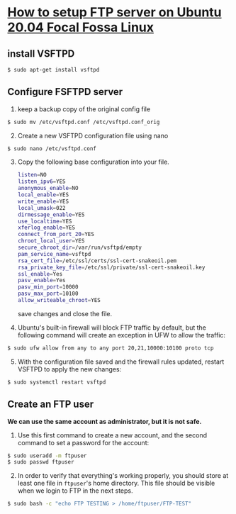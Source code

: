 # [How to setup FTP server on Ubuntu 20.04 Focal Fossa Linux](https://linuxconfig.org/how-to-setup-ftp-server-on-ubuntu-20-04-focal-fossa-linux)

## install VSFTPD
```bash
$ sudo apt-get install vsftpd
```

## Configure FSFTPD server

1. keep a backup copy of the original config  file

```bash
$ sudo mv /etc/vsftpd.conf /etc/vsftpd.conf_orig
```

2. Create a new VSFTPD configuration file using nano

```bash
$ sudo nano /etc/vsftpd.conf
```

3. Copy the following base configuration into your file. 

   ```bash
   listen=NO
   listen_ipv6=YES
   anonymous_enable=NO
   local_enable=YES
   write_enable=YES
   local_umask=022
   dirmessage_enable=YES
   use_localtime=YES
   xferlog_enable=YES
   connect_from_port_20=YES
   chroot_local_user=YES
   secure_chroot_dir=/var/run/vsftpd/empty
   pam_service_name=vsftpd
   rsa_cert_file=/etc/ssl/certs/ssl-cert-snakeoil.pem
   rsa_private_key_file=/etc/ssl/private/ssl-cert-snakeoil.key
   ssl_enable=Yes
   pasv_enable=Yes
   pasv_min_port=10000
   pasv_max_port=10100
   allow_writeable_chroot=YES
   ```

   save changes and close the file.

4. Ubuntu's built-in firewall will block FTP traffic by default, but the  following command will create an exception in UFW to allow the traffic:

```bash
$ sudo ufw allow from any to any port 20,21,10000:10100 proto tcp
```

5. With the configuration file saved and the firewall rules updated, restart VSFTPD to apply the new changes:

```bash
$ sudo systemctl restart vsftpd
```

## Create an FTP user

**We can use the same account as administrator, but it is not safe.**

1. Use this first command to create a new account, and the second command to set a password for the account:

```bash
$ sudo useradd -m ftpuser
$ sudo passwd ftpuser
```

2. In order to verify that everything's working properly, you should store at least one file in `ftpuser`'s home directory. This file should be visible when we login to FTP in the next steps.

```bash
$ sudo bash -c "echo FTP TESTING > /home/ftpuser/FTP-TEST"
```

